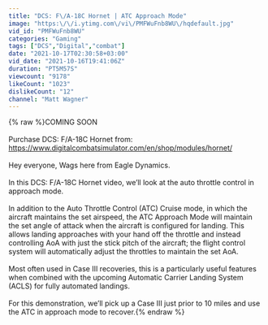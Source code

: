 ```yaml
---
title: "DCS: F\/A-18C Hornet | ATC Approach Mode"
image: "https:\/\/i.ytimg.com\/vi\/PMFWuFnb8WU\/hqdefault.jpg"
vid_id: "PMFWuFnb8WU"
categories: "Gaming"
tags: ["DCS","Digital","combat"]
date: "2021-10-17T02:30:58+03:00"
vid_date: "2021-10-16T19:41:06Z"
duration: "PT5M57S"
viewcount: "9178"
likeCount: "1023"
dislikeCount: "12"
channel: "Matt Wagner"
---
```

{% raw %}COMING SOON<br /><br />Purchase DCS: F/A-18C Hornet from:  <a rel="nofollow" target="blank" href="https://www.digitalcombatsimulator.com/en/shop/modules/hornet/">https://www.digitalcombatsimulator.com/en/shop/modules/hornet/</a><br /><br />Hey everyone, Wags here from Eagle Dynamics.<br /><br />In this DCS: F/A-18C Hornet video, we’ll look at the auto throttle control in approach mode.<br /><br />In addition to the Auto Throttle Control (ATC) Cruise mode, in which the aircraft maintains the set airspeed, the ATC Approach Mode will maintain the set angle of attack when the aircraft is configured for landing. This allows landing approaches with your hand off the throttle and instead controlling AoA with just the stick pitch of the aircraft; the flight control system will automatically adjust the throttles to maintain the set AoA.<br /><br />Most often used in Case III recoveries, this is a particularly useful features when combined with the upcoming Automatic Carrier Landing System (ACLS) for fully automated landings.<br /><br />For this demonstration, we’ll pick up a Case III just prior to 10 miles and use the ATC in approach mode to recover.{% endraw %}
